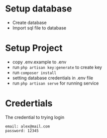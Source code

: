 # Setup database

-   Create database
-   Import sql file to database

# Setup Project

-   copy .env.example to .env
-   run `php artisan key:generate` to create key
-   run `composer install`
-   setting database credentials in .env file
-   run `php artisan serve` for running service

# Credertials

The credential to trying login

```
email: alex@mail.com
password: 12345
```
